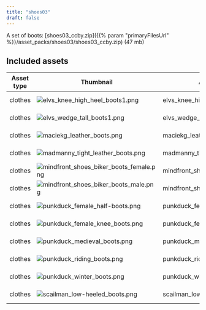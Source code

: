 ```yaml
---
title: "shoes03"
draft: false
---
```


A set of boots: [shoes03_ccby.zip]({{% param "primaryFilesUrl" %}}/asset_packs/shoes03/shoes03_ccby.zip) (47 mb)


## Included assets

| Asset type | Thumbnail | Asset name | Author | Source | License |
| ---------- | --------- | ---------- | ------ | ------ | ------- |
| clothes | ![elvs_knee_high_heel_boots1.png](elvs_knee_high_heel_boots1.png) | elvs_knee_high_heel_boots1 | Elvaerwyn | [asset repo](http://www.makehumancommunity.org/node/1380) | CC-BY |
| clothes | ![elvs_wedge_tall_boots1.png](elvs_wedge_tall_boots1.png) | elvs_wedge_tall_boots1 | Elvaerwyn | [asset repo](http://www.makehumancommunity.org/node/1916) | CC-BY |
| clothes | ![maciekg_leather_boots.png](maciekg_leather_boots.png) | maciekg_leather_boots | MaciekG | [asset repo](http://www.makehumancommunity.org/node/1461) | CC-BY |
| clothes | ![madmanny_tight_leather_boots.png](madmanny_tight_leather_boots.png) | madmanny_tight_leather_boots | madmanny | [asset repo](http://www.makehumancommunity.org/node/1448) | CC-BY |
| clothes | ![mindfront_shoes_biker_boots_female.png](mindfront_shoes_biker_boots_female.png) | mindfront_shoes_biker_boots_female | Mindfront | [asset repo](http://www.makehumancommunity.org/node/623) | CC-BY |
| clothes | ![mindfront_shoes_biker_boots_male.png](mindfront_shoes_biker_boots_male.png) | mindfront_shoes_biker_boots_male | Mindfront | [asset repo](http://www.makehumancommunity.org/node/624) | CC-BY |
| clothes | ![punkduck_female_half-boots.png](punkduck_female_half-boots.png) | punkduck_female_half-boots | punkduck | [asset repo](http://www.makehumancommunity.org/node/958) | CC-BY |
| clothes | ![punkduck_female_knee_boots.png](punkduck_female_knee_boots.png) | punkduck_female_knee_boots | punkduck | [asset repo](http://www.makehumancommunity.org/node/817) | CC-BY |
| clothes | ![punkduck_medieval_boots.png](punkduck_medieval_boots.png) | punkduck_medieval_boots | punkduck | [asset repo](http://www.makehumancommunity.org/node/1381) | CC-BY |
| clothes | ![punkduck_riding_boots.png](punkduck_riding_boots.png) | punkduck_riding_boots | punkduck | [asset repo](http://www.makehumancommunity.org/node/1566) | CC-BY |
| clothes | ![punkduck_winter_boots.png](punkduck_winter_boots.png) | punkduck_winter_boots | punkduck | [asset repo](http://www.makehumancommunity.org/node/444) | CC-BY |
| clothes | ![scailman_low-heeled_boots.png](scailman_low-heeled_boots.png) | scailman_low-heeled_boots | scailman | [asset repo](http://www.makehumancommunity.org/node/853) | CC-BY |
